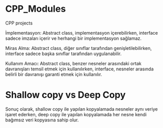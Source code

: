 # CPP_Modules
CPP projects

İmplementasyon: Abstract class, implementasyon içerebilirken, interface sadece imzaları içerir ve herhangi bir implementasyon sağlamaz.

Miras Alma: Abstract class, diğer sınıflar tarafından genişletilebilirken, interface sadece başka sınıflar tarafından uygulanabilir.

Kullanım Amacı: Abstract class, benzer nesneler arasındaki ortak davranışları temsil etmek için kullanılırken, interface, nesneler arasında belirli bir davranışı garanti etmek için kullanılır.

# Shallow copy vs Deep Copy

Sonuç olarak, shallow copy ile yapılan kopyalamada nesneler aynı veriye işaret ederken, deep copy ile yapılan kopyalamada her nesne kendi bağımsız veri kopyasına sahip olur. 
